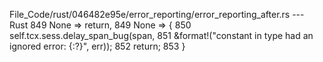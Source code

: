 File_Code/rust/046482e95e/error_reporting/error_reporting_after.rs --- Rust
849                     None => return,                                                                                                                      849                     None => {
                                                                                                                                                             850                         self.tcx.sess.delay_span_bug(span,
                                                                                                                                                             851                             &format!("constant in type had an ignored error: {:?}", err));
                                                                                                                                                             852                         return;
                                                                                                                                                             853                     }

